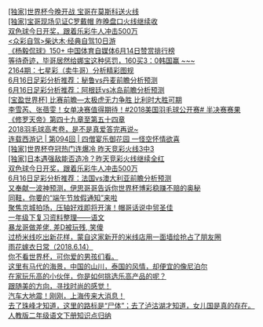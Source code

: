   
[[独家]世界杯今晚开战 宝哥在莫斯科送火线](http://www.dianyue.me/archives/100/9hm4b168zjnfaci0/)  
[[独家]宝哥现场见证C罗戴帽 昨晚盘口火线继续收](http://www.dianyue.me/archives/117/r8h5tguk7z45zu1m/)  
[双色球今日开奖，跟着乐彩牛人冲击500万](http://www.dianyue.me/archives/654/0xmh7lvnbyo4v0s6/)  
[&lt;众彩自驾&gt;柴达木·经典自驾10日游](http://www.dianyue.me/archives/929/1q96lk43dp26krbp/)  
[《杨毅侃球》150+ 中国体育自媒体6月14日赞赏排行榜](http://www.dianyue.me/archives/750/xz7b2ajgflasz5zl/)  
[等待奇迹，毕哥居然给娜宝这种惩罚，160买3：0韩国赢 ~~~](http://www.dianyue.me/archives/721/j93nniwb7euo6x9z/)  
[2164期：七星彩（卖牛哥）分析精彩图规](http://www.dianyue.me/archives/980/2r6wdh5bda3eejwi/)  
[6月16日足彩分析推荐：秘鲁vs丹麦前瞻分析预测](http://www.dianyue.me/archives/910/1n8di5pgle7hyy5i/)  
[6月16日足彩分析推荐：阿根廷vs冰岛前瞻分析预测](http://www.dianyue.me/archives/910/h4lhcr6nxpf1owbm/)  
[[宝盈世界杯] 比赛前瞻—太极虎无力争胜 比利时大胜可期](http://www.dianyue.me/archives/629/ae6fpd6knpcf3scl/)  
[李雪芮、张蓓雯！女单决赛值得期待！#2018美国羽毛球公开赛#   半决赛赛果](http://www.dianyue.me/archives/842/53s7y9m831rnav6g/)  
[《修罗天帝》第四十九章至第五十四章](http://www.dianyue.me/archives/416/p0yk1ln7xlt6x9og/)  
[2018羽毛球高考卷，是不是真爱答完再说~](http://www.dianyue.me/archives/737/h17w667o9eghc71j/)  
[连载西游记 | 第094回 |   四僧宴乐御花园 一怪空怀情欲喜](http://www.dianyue.me/archives/909/eg0ah2ooytjvwsud/)  
[[独家]世界杯夺冠热门连爆冷 昨天竞彩火线3中3](http://www.dianyue.me/archives/131/d51eau8rh8f1rkf8/)  
[[独家]日本遇强敌能否造冷？昨天竞彩火线继续全红](http://www.dianyue.me/archives/141/5qekw84wqgwf6ilw/)  
[双色球今日开奖，跟着乐彩牛人冲击500万](http://www.dianyue.me/archives/681/umrdfnhn2dtuf0xm/)  
[6月16日足彩分析推荐：法国vs澳大利亚前瞻分析预测](http://www.dianyue.me/archives/910/d7layfpgh4so8drl/)  
[又奉献一波神预测，伊思哥哥告诉你世界杯博彩稳赚不赔的奥秘](http://www.dianyue.me/archives/063/d7layfpgh4so8drl/)  
[同鞋，你要的“端午节放假通知”来啦](http://www.dianyue.me/archives/716/8ywrg5a4lkmmugm0/)  
[聚焦京城拍场，压轴好戏即将开演！帽哥话说中贸圣佳](http://www.dianyue.me/archives/988/2ylvqvyaisy4oq6g/)  
[一年级下复习资料整理——语文](http://www.dianyue.me/archives/336/pojwbcz4u4qf1c8m/)  
[暴龙哥做差佬, 差D被玩残, 笑傻](http://www.dianyue.me/archives/957/8bahue8kqfxqdvqy/)  
[过桥米线吃出新花样，蒙自这家新开的米线店用一面墙绘抢占了朋友圈](http://www.dianyue.me/archives/312/ioemgm0gynx5z1d8/)  
[雨花嫁衣日常（2018.6.14）](http://www.dianyue.me/archives/974/9tjgd49wuneclnyr/)  
[你不看世界杯，可你爱的男孩们看。](http://www.dianyue.me/archives/512/lopjzd5jt0h9cywe/)  
[这里有马代的海景，中国的山川，泰国的风情，却便宜的像尼泊尔](http://www.dianyue.me/archives/440/5a4d9valonbrdh3a/)  
[在家玩乐高的小伙伴，你是如何挑选乐高产品的呢？](http://www.dianyue.me/archives/065/ujqaku2keqi1jpak/)  
[跟随美的方向，寻找时尚的感觉！](http://www.dianyue.me/archives/658/dpw4lfz7cqk2pl1s/)  
[汽车大地震！刚刚，上海传来大消息！](http://www.dianyue.me/archives/025/ai6pf6bowcxor4vu/)  
[去了珠峰才知道，这里的路标是“尸体”；去了泸沽湖才知道，女儿国是真的存在。](http://www.dianyue.me/archives/181/1rg0gwsdwva21x4m/)  
[人教版二年级语文下册知识点归纳](http://www.dianyue.me/archives/514/4qn2wag192eptwj1/)